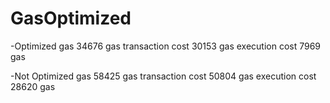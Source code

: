 # GasOptimized

-Optimized
gas	34676 gas
transaction cost	30153 gas 
execution cost	7969 gas

-Not Optimized
gas	58425 gas
transaction cost	50804 gas 
execution cost	28620 gas 

